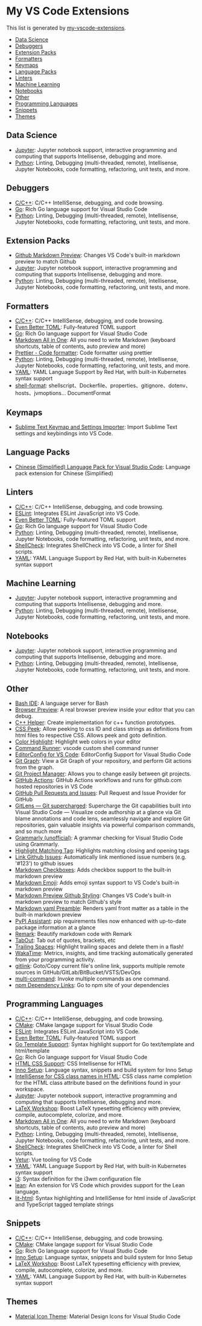 # My VS Code Extensions

This list is generated by [my-vscode-extensions](https://github.com/ouuan/my-vscode-extensions).

-   [Data Science](#data-science)
-   [Debuggers](#debuggers)
-   [Extension Packs](#extension-packs)
-   [Formatters](#formatters)
-   [Keymaps](#keymaps)
-   [Language Packs](#language-packs)
-   [Linters](#linters)
-   [Machine Learning](#machine-learning)
-   [Notebooks](#notebooks)
-   [Other](#other)
-   [Programming Languages](#programming-languages)
-   [Snippets](#snippets)
-   [Themes](#themes)

## Data Science

-   [Jupyter](https://marketplace.visualstudio.com/items?itemName=ms-toolsai.jupyter): Jupyter notebook support, interactive programming and computing that supports Intellisense, debugging and more.
-   [Python](https://marketplace.visualstudio.com/items?itemName=ms-python.python): Linting, Debugging (multi-threaded, remote), Intellisense, Jupyter Notebooks, code formatting, refactoring, unit tests, and more.


## Debuggers

-   [C/C++](https://marketplace.visualstudio.com/items?itemName=ms-vscode.cpptools): C/C++ IntelliSense, debugging, and code browsing.
-   [Go](https://marketplace.visualstudio.com/items?itemName=golang.Go): Rich Go language support for Visual Studio Code
-   [Python](https://marketplace.visualstudio.com/items?itemName=ms-python.python): Linting, Debugging (multi-threaded, remote), Intellisense, Jupyter Notebooks, code formatting, refactoring, unit tests, and more.


## Extension Packs

-   [Github Markdown Preview](https://marketplace.visualstudio.com/items?itemName=bierner.github-markdown-preview): Changes VS Code's built-in markdown preview to match Github
-   [Jupyter](https://marketplace.visualstudio.com/items?itemName=ms-toolsai.jupyter): Jupyter notebook support, interactive programming and computing that supports Intellisense, debugging and more.
-   [Python](https://marketplace.visualstudio.com/items?itemName=ms-python.python): Linting, Debugging (multi-threaded, remote), Intellisense, Jupyter Notebooks, code formatting, refactoring, unit tests, and more.


## Formatters

-   [C/C++](https://marketplace.visualstudio.com/items?itemName=ms-vscode.cpptools): C/C++ IntelliSense, debugging, and code browsing.
-   [Even Better TOML](https://marketplace.visualstudio.com/items?itemName=tamasfe.even-better-toml): Fully-featured TOML support
-   [Go](https://marketplace.visualstudio.com/items?itemName=golang.Go): Rich Go language support for Visual Studio Code
-   [Markdown All in One](https://marketplace.visualstudio.com/items?itemName=yzhang.markdown-all-in-one): All you need to write Markdown (keyboard shortcuts, table of contents, auto preview and more)
-   [Prettier - Code formatter](https://marketplace.visualstudio.com/items?itemName=esbenp.prettier-vscode): Code formatter using prettier
-   [Python](https://marketplace.visualstudio.com/items?itemName=ms-python.python): Linting, Debugging (multi-threaded, remote), Intellisense, Jupyter Notebooks, code formatting, refactoring, unit tests, and more.
-   [YAML](https://marketplace.visualstudio.com/items?itemName=redhat.vscode-yaml): YAML Language Support by Red Hat, with built-in Kubernetes syntax support
-   [shell-format](https://marketplace.visualstudio.com/items?itemName=foxundermoon.shell-format): shellscript、Dockerfile、properties、gitignore、dotenv、hosts、jvmoptions... DocumentFormat


## Keymaps

-   [Sublime Text Keymap and Settings Importer](https://marketplace.visualstudio.com/items?itemName=ms-vscode.sublime-keybindings): Import Sublime Text settings and keybindings into VS Code.


## Language Packs

-   [Chinese (Simplified) Language Pack for Visual Studio Code](https://marketplace.visualstudio.com/items?itemName=MS-CEINTL.vscode-language-pack-zh-hans): Language pack extension for Chinese (Simplified)


## Linters

-   [C/C++](https://marketplace.visualstudio.com/items?itemName=ms-vscode.cpptools): C/C++ IntelliSense, debugging, and code browsing.
-   [ESLint](https://marketplace.visualstudio.com/items?itemName=dbaeumer.vscode-eslint): Integrates ESLint JavaScript into VS Code.
-   [Even Better TOML](https://marketplace.visualstudio.com/items?itemName=tamasfe.even-better-toml): Fully-featured TOML support
-   [Go](https://marketplace.visualstudio.com/items?itemName=golang.Go): Rich Go language support for Visual Studio Code
-   [Python](https://marketplace.visualstudio.com/items?itemName=ms-python.python): Linting, Debugging (multi-threaded, remote), Intellisense, Jupyter Notebooks, code formatting, refactoring, unit tests, and more.
-   [ShellCheck](https://marketplace.visualstudio.com/items?itemName=timonwong.shellcheck): Integrates ShellCheck into VS Code, a linter for Shell scripts.
-   [YAML](https://marketplace.visualstudio.com/items?itemName=redhat.vscode-yaml): YAML Language Support by Red Hat, with built-in Kubernetes syntax support


## Machine Learning

-   [Jupyter](https://marketplace.visualstudio.com/items?itemName=ms-toolsai.jupyter): Jupyter notebook support, interactive programming and computing that supports Intellisense, debugging and more.
-   [Python](https://marketplace.visualstudio.com/items?itemName=ms-python.python): Linting, Debugging (multi-threaded, remote), Intellisense, Jupyter Notebooks, code formatting, refactoring, unit tests, and more.


## Notebooks

-   [Jupyter](https://marketplace.visualstudio.com/items?itemName=ms-toolsai.jupyter): Jupyter notebook support, interactive programming and computing that supports Intellisense, debugging and more.
-   [Python](https://marketplace.visualstudio.com/items?itemName=ms-python.python): Linting, Debugging (multi-threaded, remote), Intellisense, Jupyter Notebooks, code formatting, refactoring, unit tests, and more.


## Other

-   [Bash IDE](https://marketplace.visualstudio.com/items?itemName=mads-hartmann.bash-ide-vscode): A language server for Bash
-   [Browser Preview](https://marketplace.visualstudio.com/items?itemName=auchenberg.vscode-browser-preview): A real browser preview inside your editor that you can debug.
-   [C++ Helper](https://marketplace.visualstudio.com/items?itemName=amiralizadeh9480.cpp-helper): Create implementation for c++ function prototypes.
-   [CSS Peek](https://marketplace.visualstudio.com/items?itemName=pranaygp.vscode-css-peek): Allow peeking to css ID and class strings as definitions from html files to respective CSS. Allows peek and goto definition.
-   [Color Highlight](https://marketplace.visualstudio.com/items?itemName=naumovs.color-highlight): Highlight web colors in your editor
-   [Command Runner](https://marketplace.visualstudio.com/items?itemName=edonet.vscode-command-runner): vscode custom shell command runner
-   [EditorConfig for VS Code](https://marketplace.visualstudio.com/items?itemName=EditorConfig.EditorConfig): EditorConfig Support for Visual Studio Code
-   [Git Graph](https://marketplace.visualstudio.com/items?itemName=mhutchie.git-graph): View a Git Graph of your repository, and perform Git actions from the graph.
-   [Git Project Manager](https://marketplace.visualstudio.com/items?itemName=felipecaputo.git-project-manager): Allows you to change easily between git projects.
-   [GitHub Actions](https://marketplace.visualstudio.com/items?itemName=cschleiden.vscode-github-actions): GitHub Actions workflows and runs for github.com hosted repositories in VS Code
-   [GitHub Pull Requests and Issues](https://marketplace.visualstudio.com/items?itemName=GitHub.vscode-pull-request-github): Pull Request and Issue Provider for GitHub
-   [GitLens — Git supercharged](https://marketplace.visualstudio.com/items?itemName=eamodio.gitlens): Supercharge the Git capabilities built into Visual Studio Code — Visualize code authorship at a glance via Git blame annotations and code lens, seamlessly navigate and explore Git repositories, gain valuable insights via powerful comparison commands, and so much more
-   [Grammarly (unofficial)](https://marketplace.visualstudio.com/items?itemName=znck.grammarly): A grammar checking for Visual Studio Code using Grammarly.
-   [Highlight Matching Tag](https://marketplace.visualstudio.com/items?itemName=vincaslt.highlight-matching-tag): Highlights matching closing and opening tags
-   [Link Github Issues](https://marketplace.visualstudio.com/items?itemName=dt.ghlink): Automatically link mentioned issue numbers (e.g. '#123') to github issues
-   [Markdown Checkboxes](https://marketplace.visualstudio.com/items?itemName=bierner.markdown-checkbox): Adds checkbox support to the built-in markdown preview
-   [Markdown Emoji](https://marketplace.visualstudio.com/items?itemName=bierner.markdown-emoji): Adds emoji syntax support to VS Code's built-in markdown preview
-   [Markdown Preview Github Styling](https://marketplace.visualstudio.com/items?itemName=bierner.markdown-preview-github-styles): Changes VS Code's built-in markdown preview to match Github's style
-   [Markdown yaml Preamble](https://marketplace.visualstudio.com/items?itemName=bierner.markdown-yaml-preamble): Renders yaml front matter as a table in the built-in markdown preview
-   [PyPI Assistant](https://marketplace.visualstudio.com/items?itemName=twixes.pypi-assistant): pip requirements files now enhanced with up-to-date package information at a glance
-   [Remark](https://marketplace.visualstudio.com/items?itemName=mrmlnc.vscode-remark): Beautify markdown code with Remark
-   [TabOut](https://marketplace.visualstudio.com/items?itemName=albert.TabOut): Tab out of quotes, brackets, etc
-   [Trailing Spaces](https://marketplace.visualstudio.com/items?itemName=shardulm94.trailing-spaces): Highlight trailing spaces and delete them in a flash!
-   [WakaTime](https://marketplace.visualstudio.com/items?itemName=WakaTime.vscode-wakatime): Metrics, insights, and time tracking automatically generated from your programming activity.
-   [gitlink](https://marketplace.visualstudio.com/items?itemName=qezhu.gitlink): Goto/Copy current file's online link, supports multiple remote sources in GitHub/GitLab/BitBucket/VSTS/DevOps
-   [multi-command](https://marketplace.visualstudio.com/items?itemName=ryuta46.multi-command): Invoke multiple commands as one command.
-   [npm Dependency Links](https://marketplace.visualstudio.com/items?itemName=herrmannplatz.npm-dependency-links): Go to npm site of your dependencies


## Programming Languages

-   [C/C++](https://marketplace.visualstudio.com/items?itemName=ms-vscode.cpptools): C/C++ IntelliSense, debugging, and code browsing.
-   [CMake](https://marketplace.visualstudio.com/items?itemName=twxs.cmake): CMake langage support for Visual Studio Code
-   [ESLint](https://marketplace.visualstudio.com/items?itemName=dbaeumer.vscode-eslint): Integrates ESLint JavaScript into VS Code.
-   [Even Better TOML](https://marketplace.visualstudio.com/items?itemName=tamasfe.even-better-toml): Fully-featured TOML support
-   [Go Template Support](https://marketplace.visualstudio.com/items?itemName=jinliming2.vscode-go-template): Syntax highlight support for Go text/template and html/template
-   [Go](https://marketplace.visualstudio.com/items?itemName=golang.Go): Rich Go language support for Visual Studio Code
-   [HTML CSS Support](https://marketplace.visualstudio.com/items?itemName=ecmel.vscode-html-css): CSS Intellisense for HTML
-   [Inno Setup](https://marketplace.visualstudio.com/items?itemName=idleberg.innosetup): Language syntax, snippets and build system for Inno Setup
-   [IntelliSense for CSS class names in HTML](https://marketplace.visualstudio.com/items?itemName=Zignd.html-css-class-completion): CSS class name completion for the HTML class attribute based on the definitions found in your workspace.
-   [Jupyter](https://marketplace.visualstudio.com/items?itemName=ms-toolsai.jupyter): Jupyter notebook support, interactive programming and computing that supports Intellisense, debugging and more.
-   [LaTeX Workshop](https://marketplace.visualstudio.com/items?itemName=James-Yu.latex-workshop): Boost LaTeX typesetting efficiency with preview, compile, autocomplete, colorize, and more.
-   [Markdown All in One](https://marketplace.visualstudio.com/items?itemName=yzhang.markdown-all-in-one): All you need to write Markdown (keyboard shortcuts, table of contents, auto preview and more)
-   [Python](https://marketplace.visualstudio.com/items?itemName=ms-python.python): Linting, Debugging (multi-threaded, remote), Intellisense, Jupyter Notebooks, code formatting, refactoring, unit tests, and more.
-   [ShellCheck](https://marketplace.visualstudio.com/items?itemName=timonwong.shellcheck): Integrates ShellCheck into VS Code, a linter for Shell scripts.
-   [Vetur](https://marketplace.visualstudio.com/items?itemName=octref.vetur): Vue tooling for VS Code
-   [YAML](https://marketplace.visualstudio.com/items?itemName=redhat.vscode-yaml): YAML Language Support by Red Hat, with built-in Kubernetes syntax support
-   [i3](https://marketplace.visualstudio.com/items?itemName=dcasella.i3): Syntax definition for the i3wm configuration file
-   [lean](https://marketplace.visualstudio.com/items?itemName=jroesch.lean): An extension for VS Code which provides support for the Lean language.
-   [lit-html](https://marketplace.visualstudio.com/items?itemName=bierner.lit-html): Syntax highlighting and IntelliSense for html inside of JavaScript and TypeScript tagged template strings


## Snippets

-   [C/C++](https://marketplace.visualstudio.com/items?itemName=ms-vscode.cpptools): C/C++ IntelliSense, debugging, and code browsing.
-   [CMake](https://marketplace.visualstudio.com/items?itemName=twxs.cmake): CMake langage support for Visual Studio Code
-   [Go](https://marketplace.visualstudio.com/items?itemName=golang.Go): Rich Go language support for Visual Studio Code
-   [Inno Setup](https://marketplace.visualstudio.com/items?itemName=idleberg.innosetup): Language syntax, snippets and build system for Inno Setup
-   [LaTeX Workshop](https://marketplace.visualstudio.com/items?itemName=James-Yu.latex-workshop): Boost LaTeX typesetting efficiency with preview, compile, autocomplete, colorize, and more.
-   [YAML](https://marketplace.visualstudio.com/items?itemName=redhat.vscode-yaml): YAML Language Support by Red Hat, with built-in Kubernetes syntax support


## Themes

-   [Material Icon Theme](https://marketplace.visualstudio.com/items?itemName=PKief.material-icon-theme): Material Design Icons for Visual Studio Code
